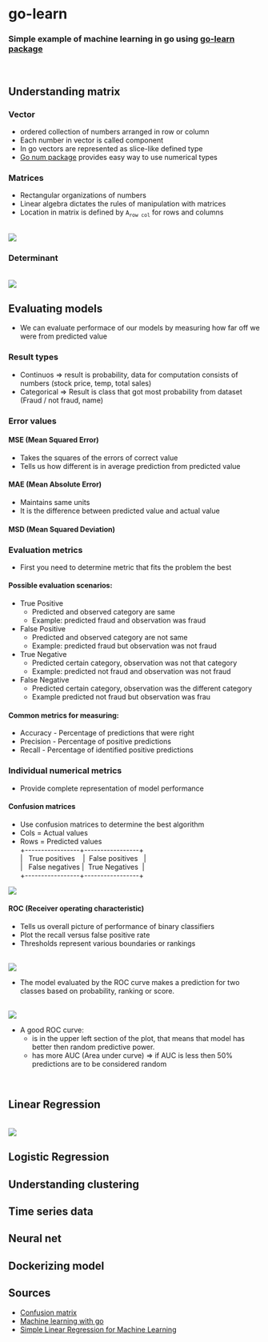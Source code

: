 # go-learn

### Simple example of machine learning in go using [go-learn package](https://github.com/sjwhitworth/golearn)

</br>

## Understanding matrix

### Vector

- ordered collection of numbers arranged in row or column
- Each number in vector is called component
- In go vectors are represented as slice-like defined type
- [Go num package](https://www.gonum.org/) provides easy way to use numerical types

### Matrices

- Rectangular organizations of numbers
- Linear algebra dictates the rules of manipulation with matrices
- Location in matrix is defined by `A`<sub>`row col`</sub> for rows and columns

<br>

<img src="./img/matrix.png" style="max-width:500px"/>

<br>

### Determinant

<br>

<img src="./img/determinant.png" style="max-width:500px"/>

<br>

## Evaluating models

- We can evaluate performace of our models by measuring how far off we were from predicted value

### Result types

- Continuos => result is probability, data for computation consists of numbers (stock price, temp, total sales)
- Categorical => Result is class that got most probability from dataset (Fraud / not fraud, name)

### Error values

#### MSE (Mean Squared Error)

- Takes the squares of the errors of correct value
- Tells us how different is in average prediction from predicted value

#### MAE (Mean Absolute Error)

- Maintains same units
- It is the difference between predicted value and actual value

#### MSD (Mean Squared Deviation)

### Evaluation metrics

- First you need to determine metric that fits the problem the best

#### Possible evaluation scenarios:

- True Positive
  - Predicted and observed category are same
  - Example: predicted fraud and observation was fraud
- False Positive
  - Predicted and observed category are not same
  - Example: predicted fraud but observation was not fraud
- True Negative
  - Predicted certain category, observation was not that category
  - Example: predicted not fraud and observation was not fraud
- False Negative
  - Predicted certain category, observation was the different category
  - Example predicted not fraud but observation was frau

#### Common metrics for measuring:

- Accuracy - Percentage of predictions that were right
- Precision - Percentage of positive predictions
- Recall - Percentage of identified positive predictions

### Individual numerical metrics

- Provide complete representation of model performance

#### Confusion matrices

- Use confusion matrices to determine the best algorithm
- Cols = Actual values
- Rows = Predicted values <br>
  +-----------------+-----------------+ <br>
  |&nbsp;&nbsp; True positives &nbsp;&nbsp; |&nbsp;&nbsp;False positives &nbsp;&nbsp;| <br>
  |&nbsp;&nbsp; False negatives |&nbsp;&nbsp;True Negatives &nbsp;| <br>
  +-----------------+-----------------+ <br>

<img src="./img/confusion-matrix.png" style="max-width:500px"/>

<br>

#### ROC (Receiver operating characteristic)

- Tells us overall picture of performance of binary classifiers
- Plot the recall versus false positive rate
- Thresholds represent various boundaries or rankings

<br>

<img src="./img/roc.png" style="max-width:500px"/>

<br>

- The model evaluated by the ROC curve makes a prediction for two classes based on probability, ranking or score.

<br>

<img src="./img/roc-curve.png" style="max-width:500px"/>

<br>

- A good ROC curve:
  - is in the upper left section of the plot, that means that model has better then random predictive power.
  - has more AUC (Area under curve) => if AUC is less then 50% predictions are to be considered random

<br>

## Linear Regression

<br>

<img src="./img/lin-reg.png" style="max-width:500px"/>

<br>

## Logistic Regression

## Understanding clustering

## Time series data

## Neural net

## Dockerizing model

## Sources

- [Confusion matrix](https://www.youtube.com/watch?v=Kdsp6soqA7o)
- [Machine learning with go](https://www.youtube.com/playlist?list=PLTgRMOcmRb3MgR1S-5DdMJyT6NzR_-7wE)
- [Simple Linear Regression for Machine Learning](https://www.youtube.com/watch?v=HoqXask9cN8)
